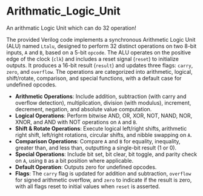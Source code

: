 # Arithmatic_Logic_Unit
An arithmatic Logic Unit which can do 32 operation!

The provided Verilog code implements a synchronous Arithmetic Logic Unit (ALU) named `Ltalu`, designed to perform 32 distinct operations on two 8-bit inputs, `A` and `B`, based on a 5-bit `opcode`. The ALU operates on the positive edge of the clock (`clk`) and includes a reset signal (`reset`) to initialize outputs. It produces a 16-bit result (`result`) and updates three flags: `carry`, `zero`, and `overflow`. The operations are categorized into arithmetic, logical, shift/rotate, comparison, and special functions, with a default case for undefined opcodes.

- **Arithmetic Operations**: Include addition, subtraction (with carry and overflow detection), multiplication, division (with modulus), increment, decrement, negation, and absolute value computation.
- **Logical Operations**: Perform bitwise AND, OR, XOR, NOT, NAND, NOR, XNOR, and AND with NOT operations on `A` and `B`.
- **Shift & Rotate Operations**: Execute logical left/right shifts, arithmetic right shift, left/right rotations, circular shifts, and nibble swapping on `A`.
- **Comparison Operations**: Compare `A` and `B` for equality, inequality, greater than, and less than, outputting a single-bit result (1 or 0).
- **Special Operations**: Include bit set, bit clear, bit toggle, and parity check on `A`, using `B` as a bit position where applicable.
- **Default Operation**: Outputs zero for undefined opcodes.
- **Flags**: The `carry` flag is updated for addition and subtraction, `overflow` for signed arithmetic overflow, and `zero` to indicate if the result is zero, with all flags reset to initial values when `reset` is asserted.

